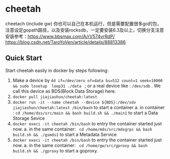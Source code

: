 # cheetah
cheetach (include gw)
你也可以自己在本机运行，但是需要配置很多go的包，注意设定gopath路径，以及安装rocksdb，一定要安装6.3及以上，切换分支注意
安装参考：https://www.bbsmax.com/A/rV574vrRdP/ https://blog.csdn.net/TaroYoVen/article/details/88813386
## Quick Start
Start cheetah easily in docker by steps following:
 1. Make a device by `dd if=/dev/zero of=data bs=512 count=1 seek=10000 && sudo losetup  loop31 ./data ` ;
     or a real device like : `/dev/sdb` . We call this device as BDS(Block Data Storage) here.
 2. `docker pull jiajiashun/cheetah:latest` 
 3. `docker run -it --name cheetah --device ${BDS}:/dev/sdv  jiajiashun/cheetah:latest /bin/bash`  to start a container
     a. in container : `cd /home/dss/src/main && bash build.sh && ./main1` to start a Data Storage Sevice
 4. `docker execi -it cheetah /bin/bash` to entry the container started just now.
      a. in the same container: ` cd /home/mds/src/mdsgrpc && bash build.sh && ./gsmds1` to start a Metadata Service
 5. `docker execi -it cheetah /bin/bash` to entry the container started just now.
       a. in the same container: ` cd /home/gw/src/gproxy && bash build.sh && ./gproxy` to start a goproxy.
 
